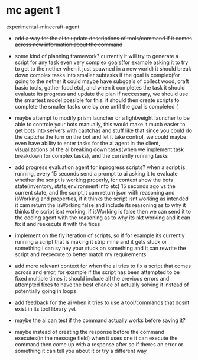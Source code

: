 # mc agent 1

experimental-minecraft-agent





- ~~add a way for the ai to update descriptions of tools/command if it comes across new information about the command~~

- some kind of planning framework? currently it will try to generate a script for any task even very complex goals(for example asking it to try to get to the nether when it just spawned in a new world) it should break down complex tasks into smaller subtasks if the goal is complex(for going to the nether it could maybe have subgoals of collect wood, craft basic tools, gather food etc), and when it completes the task it should evaluate its progress and update the plan if neccessary, we should use the smartest model possible for this. it should then create scripts to complete the smaller tasks one by one until the goal is completed
(
- maybe attempt to modify prism launcher or a lightweight launcher to be able to controle your bots manually, this would make it mucb easier to get bots into servers with captchas and stuff like that since you could do the captcha the  turn on the bot and let it take control, we could maybe even have ability to enter tasks for the ai agent in the client, visualizations of the ai breaking down tasks(when we implement task breakdown for complex tasks), and the currently running tasks

- add progress evaluation agent for inprogress scripts? when a script is running, every 15 seconds send a prompt to ai asking it to evaluate whether the script is working properly, for context show the bots state(inventory, stats,environment info etc) 15 seconds ago vs the current state, and the script,it cam return json with reasoning and isWorking and properties, if it thinks the script isnt working as intended it cam return the isWorking false and include its reasoning as to why it thinks the script isnt working, if isWorking is false then we can send it to the coding agent with the reasoning as to why its nkt working and it can fix it and reexecute it with the fixes


- implement on the fly iteration of scripts, so if for example its currently running a script that is making it strip mine and it gets stuck or something i can sy hey your stuck on something and it can rewrite the script  and reexecute to better match my requirements 
- add more relevant context for when the ai tries to fix a script that comes across and error, for example if the script has been attempted to be fixed multiple times it should include all the previous errors and attempted fixes to have the best chance of actually solving it instead of potentially going in loops
- add feedback for the ai when it tries to use a tool/commands that dosnt exist in its tool library yet
- maybe the ai can test if the command actually works before saving it?
- maybe instead of creating the response before the command executes(in the message field) when it uses one it can execute the command then come up with a response after so if theres an error or something it can tell you about it or try a different way 
